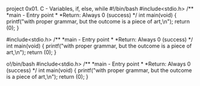 project
0x01. C - Variables, if, else, while
#!/bin/bash
#include<stdio.h>
  /**
   *main - Entry point
   *
   *Return: Always 0 (success)
   */
   int main(void)
   {
          printf("with proper grammar, but the outcome is a piece of art,\n");
          return (0);
   }

#include<stdio.h>
  /**
   *main - Entry point
   *
   *Return: Always 0 (success)
   */
   int main(void)
   {
          printf("with proper grammar, but the outcome is a piece of art,\n");
          return (0);
   }

o!/bin/bash
#include<stdio.h>
  /**
   *main - Entry point
   *
   *Return: Always 0 (success)
   */
   int main(void)
   {
          printf("with proper grammar, but the outcome is a piece of art,\n");
          return (0);
   }

